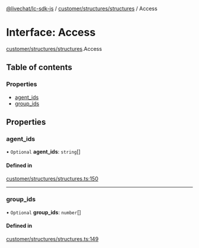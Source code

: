 [@livechat/lc-sdk-js](../README.md) / [customer/structures/structures](../modules/customer_structures_structures.md) / Access

# Interface: Access

[customer/structures/structures](../modules/customer_structures_structures.md).Access

## Table of contents

### Properties

- [agent\_ids](customer_structures_structures.Access.md#agent_ids)
- [group\_ids](customer_structures_structures.Access.md#group_ids)

## Properties

### agent\_ids

• `Optional` **agent\_ids**: `string`[]

#### Defined in

[customer/structures/structures.ts:150](https://github.com/livechat/lc-sdk-js/blob/8462be9/src/customer/structures/structures.ts#L150)

___

### group\_ids

• `Optional` **group\_ids**: `number`[]

#### Defined in

[customer/structures/structures.ts:149](https://github.com/livechat/lc-sdk-js/blob/8462be9/src/customer/structures/structures.ts#L149)
